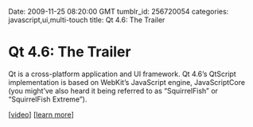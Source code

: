 Date: 2009-11-25 08:20:00 GMT
tumblr_id: 256720054
categories: javascript,ui,multi-touch
title: Qt 4.6: The Trailer

# Qt 4.6: The Trailer

Qt is a cross-platform application and UI framework. Qt 4.6’s QtScript implementation is based on WebKit’s JavaScript engine, JavaScriptCore (you might’ve also heard it being referred to as “SquirrelFish” or “SquirrelFish Extreme”).

[[video](http://www.youtube.com/watch?v=EURONfIqJ6o)] [[learn more](http://qt.nokia.com/)]
